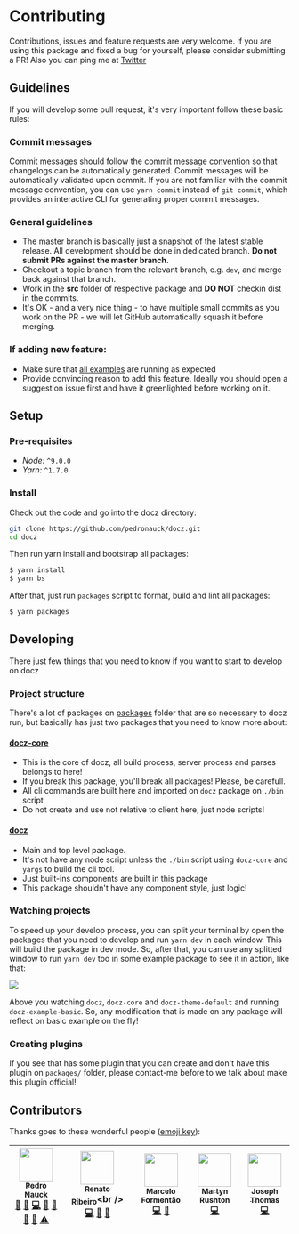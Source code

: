 # Contributing

Contributions, issues and feature requests are very welcome. If you are using this package and fixed a bug for yourself, please consider submitting a PR! Also you can ping me at [Twitter](https://twitter.com/pedronauck)

## Guidelines

If you will develop some pull request, it's very important follow these basic rules:

### Commit messages

Commit messages should follow the [commit message convention](https://conventionalcommits.org/) so that changelogs can be automatically generated. Commit messages will be automatically validated upon commit. If you are not familiar with the commit message convention, you can use `yarn commit` instead of `git commit`, which provides an interactive CLI for generating proper commit messages.

### General guidelines

- The master branch is basically just a snapshot of the latest stable release. All development should be done in dedicated branch. **Do not submit PRs against the master branch.**
- Checkout a topic branch from the relevant branch, e.g. `dev`, and merge back against that branch.
- Work in the **src** folder of respective package and **DO NOT** checkin dist in the commits.
- It's OK - and a very nice thing - to have multiple small commits as you work on the PR - we will let GitHub automatically squash it before merging.

### If adding new feature:

- Make sure that [all examples](https://github.com/pedronauck/docz/tree/master/examples) are running as expected
- Provide convincing reason to add this feature. Ideally you should open a suggestion issue first and have it greenlighted before working on it.

## Setup

### Pre-requisites

- *Node:* `^9.0.0`
- *Yarn:* `^1.7.0`

### Install

Check out the code and go into the docz directory:

```bash
git clone https://github.com/pedronauck/docz.git
cd docz
```

Then run yarn install and bootstrap all packages:

```bash
$ yarn install
$ yarn bs
```

After that, just run `packages` script to format, build and lint all packages:

```bash
$ yarn packages
```

## Developing

There just few things that you need to know if you want to start to develop on docz

### Project structure

There's a lot of packages on [packages](https://github.com/pedronauck/docz/tree/master/packages) folder that are so necessary to docz run, but basically has just two packages that you need to know more about:

#### **[docz-core](https://github.com/pedronauck/docz/tree/master/packages/docz)**
- This is the core of docz, all build process, server process and parses belongs to here!
- If you break this package, you'll break all packages! Please, be carefull.
- All cli commands are built here and imported on `docz` package on `./bin` script
- Do not create and use not relative to client here, just node scripts!

#### **[docz](https://github.com/pedronauck/docz/tree/master/packages/docz)**
- Main and top level package.
- It's not have any node script unless the `./bin` script using `docz-core` and `yargs` to build the cli tool.
- Just built-ins components are built in this package
- This package shouldn't have any component style, just logic!

### Watching projects

To speed up your develop process, you can split your terminal by open the packages that you need to develop and run `yarn dev` in each window. This will build the package in dev mode. So, after that, you can use any splitted window to run `yarn dev` too in some example package to see it in action, like that:

![](https://cdn-std.dprcdn.net/files/acc_649651/MdH4FL)

Above you watching `docz`, `docz-core` and `docz-theme-default` and running `docz-example-basic`. So, any modification that is made on any package will reflect on basic example on the fly!

### Creating plugins

If you see that has some plugin that you can create and don't have this plugin on `packages/` folder, please contact-me before to we talk about make this plugin official!

## Contributors

Thanks goes to these wonderful people ([emoji key](https://github.com/kentcdodds/all-contributors#emoji-key)):

<!-- ALL-CONTRIBUTORS-LIST:START - Do not remove or modify this section -->
<!-- prettier-ignore -->
| [<img src="https://avatars3.githubusercontent.com/u/2029172?v=4" width="60px;"/><br /><sub><b>Pedro Nauck</b></sub>](https://github.com/pedronauck)<br />[💬](#question-pedronauck "Answering Questions") [🐛](https://github.com/pedronauck/docz/issues?q=author%3Apedronauck "Bug reports") [💻](https://github.com/pedronauck/docz/commits?author=pedronauck "Code") [📖](https://github.com/pedronauck/docz/commits?author=pedronauck "Documentation") [🤔](#ideas-pedronauck "Ideas, Planning, & Feedback") [🔌](#plugin-pedronauck "Plugin/utility libraries") [👀](#review-pedronauck "Reviewed Pull Requests") [⚠️](https://github.com/pedronauck/docz/commits?author=pedronauck "Tests") | [<img src="https://avatars2.githubusercontent.com/u/3277185?v=4" width="60px;"/><br /><sub><b>Renato Ribeiro</b></sub>](http://twitter.com/renatorib_)<br />[💻](https://github.com/pedronauck/docz/commits?author=renatorib "Code") [📖](https://github.com/pedronauck/docz/commits?author=renatorib "Documentation") [🐛](https://github.com/pedronauck/docz/issues?q=author%3Arenatorib "Bug reports") | [<img src="https://avatars3.githubusercontent.com/u/5435657?v=4" width="60px;"/><br /><sub><b>Marcelo Formentão</b></sub>](https://github.com/marceloavf)<br />[💻](https://github.com/pedronauck/docz/commits?author=marceloavf "Code") [🐛](https://github.com/pedronauck/docz/issues?q=author%3Amarceloavf "Bug reports") | [<img src="https://avatars0.githubusercontent.com/u/4456346?v=4" width="60px;"/><br /><sub><b>Martyn Rushton</b></sub>](http://swapnull.co.uk)<br />[💻](https://github.com/pedronauck/docz/commits?author=Swapnull "Code") | [<img src="https://avatars3.githubusercontent.com/u/11514928?v=4" width="60px;"/><br /><sub><b>Joseph Thomas</b></sub>](https://www.good-idea.studio)<br />[💻](https://github.com/pedronauck/docz/commits?author=good-idea "Code") |
| :---: | :---: | :---: | :---: | :---: |
<!-- ALL-CONTRIBUTORS-LIST:END -->

